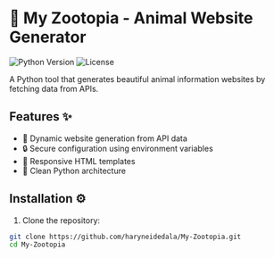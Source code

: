 # 🦁 My Zootopia - Animal Website Generator

![Python Version](https://img.shields.io/badge/python-3.8+-blue.svg)
![License](https://img.shields.io/badge/license-MIT-green.svg)

A Python tool that generates beautiful animal information websites by fetching data from APIs.

## Features ✨
- 🚀 Dynamic website generation from API data
- 🔒 Secure configuration using environment variables
- 📱 Responsive HTML templates
- 🐍 Clean Python architecture

## Installation ⚙️

1. Clone the repository:
```bash
git clone https://github.com/haryneidedala/My-Zootopia.git
cd My-Zootopia
